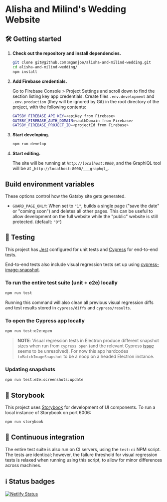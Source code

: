 # Alisha and Milind's Wedding Website

## 🛠 Getting started

1.  **Check out the repository and install dependencies.**

    ```sh
    git clone git@github.com:mganjoo/alisha-and-milind-wedding.git
    cd alisha-and-milind-wedding/
    npm install
    ```

1.  **Add Firebase credentials.**

    Go to Firebase Console > Project Settings and scroll down to find the section listing key
    app credentials. Create files `.env.development` and `.env.production` (they will be
    ignored by Git) in the root directory of the project, with the following contents:

    ```sh
    GATSBY_FIREBASE_API_KEY=<apiKey from Firebase>
    GATSBY_FIREBASE_AUTH_DOMAIN=<authDomain from Firebase>
    GATSBY_FIREBASE_PROJECT_ID=<projectId from Firebase>
    ```

1.  **Start developing.**

    ```sh
    npm run develop
    ```

1.  **Start editing.**

    The site will be running at _`http://localhost:8000`_, and the GraphiQL tool will be at \_`http://localhost:8000/___graphql`\_.

## Build environment variables

These options control how the Gatsby site gets generated.

- `GUARD_PAGE_ONLY`: When set to `"1"`, builds a single page ("save the date" or "coming soon")
  and deletes all other pages. This can be useful to allow development on the full website while the "public"
  website is still protected. (default: `"0"`)

## 🧪 Testing

This project has [Jest](https://jestjs.io/) configured for unit tests and [Cypress](https://www.cypress.io) for end-to-end tests.

End-to-end tests also include visual regression tests set up using [cypress-image-snapshot](https://github.com/palmerhq/cypress-image-snapshot).

### To run the entire test suite (unit + e2e) locally

```sh
npm run test
```

Running this command will also clean all previous visual regression diffs and test results stored in `cypress/diffs` and `cypress/results`.

### To open the Cypress app locally

```sh
npm run test:e2e:open
```

> **NOTE**: Visual regression tests in Electron produce different snapshot sizes when run from `cypress open` (and the relevant Cypress [issue](https://github.com/cypress-io/cypress/issues/2102) seems to be unresolved). For now this app hardcodes `toMatchImageSnapshot` to be a noop on a headed Electron instance.

### Updating snapshots

```sh
npm run test:e2e:screenshots:update
```

## 📗 Storybook

This project uses [Storybook](https://storybook.js.org) for development of UI components. To run a local instance of Storybook on port 6006:

```sh
npm run storybook
```

## 🔄 Continuous integration

The entire test suite is also run on CI servers, using the `test:ci` NPM script. The tests are identical; however, the failure threshold for visual regression tests is relaxed when running using this script, to allow for minor differences across machines.

## ℹ️ Status badges

[![Netlify Status](https://api.netlify.com/api/v1/badges/7b8c6a26-ba68-4d43-8588-64f155b15c47/deploy-status)](https://app.netlify.com/sites/winning-lamport-6a6661/deploys)
